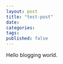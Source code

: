 ```yaml
---
layout: post
title: "test-post"
date:
categories:
tags:
published: false
---
```


Hello blogging world. 